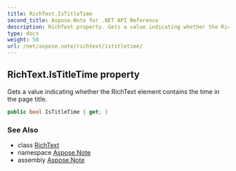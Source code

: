 ```yaml
---
title: RichText.IsTitleTime
second_title: Aspose.Note for .NET API Reference
description: RichText property. Gets a value indicating whether the RichText element contains the time in the page title
type: docs
weight: 50
url: /net/aspose.note/richtext/istitletime/
---
```

## RichText.IsTitleTime property

Gets a value indicating whether the RichText element contains the time in the page title.

```csharp
public bool IsTitleTime { get; }
```

### See Also

* class [RichText](../)
* namespace [Aspose.Note](../../richtext/)
* assembly [Aspose.Note](../../../)


